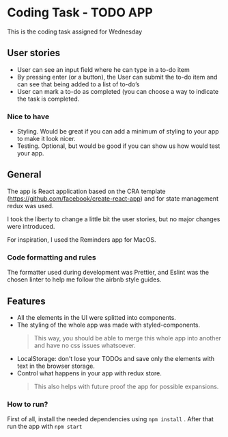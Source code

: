 # Coding Task - TODO APP
This is the coding task assigned for Wednesday

## User stories
- User can see an input field where he can type in a to-do item
- By pressing enter (or a button), the User can submit the to-do item and can see that being added to a list of to-do’s
- User can mark a to-do as completed (you can choose a way to indicate the task is completed.

### Nice to have
- Styling. Would be great if you can add a minimum of styling to your app to make it look nicer.
- Testing. Optional, but would be good if you can show us how would test your app.

## General
The app is React application based on the CRA template (https://github.com/facebook/create-react-app) and for state management redux was used.

I took the liberty to change a little bit the user stories, but no major changes were introduced.

For inspiration, I used the Reminders app for MacOS.

### Code formatting and rules
The formatter used during development was Prettier, and Eslint was the chosen linter to help me follow the airbnb style guides.

## Features
- All the elements in the UI were splitted into components.
- The styling of the whole app was made with styled-components.
	> This way, you should be able to merge this whole app into another and have no css issues whatsoever.
- LocalStorage: don't lose your TODOs and save only the elements with text in the browser storage.
- Control what happens in your app with redux store.
	> This also helps with future proof the app for possible expansions.

### How to run?
First of all, install the needed dependencies using ```npm install```
.
After that run the app with ```npm start```
